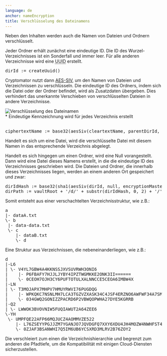 ```yaml
---
language: de
anchor: nameEncryption
title: Verschlüsselung des Dateinamens
---
```

<p class="lead">Neben den Inhalten werden auch die Namen von Dateien und Ordnern verschlüsselt.</p>

Jeder Ordner erhält zunächst eine eindeutige ID. Die ID des Wurzel-Verzeichnisses ist ein Sonderfall und immer leer. Für alle anderen Verzeichnisse wird eine <abbr title="Universally unique identifier" class="initialism">UUID</abbr> erstellt.
<pre>
dirId := createUuid()
</pre>

Cryptomator nutzt dann <a href="http://tools.ietf.org/html/rfc5297" target="_blank">AES-SIV</a>, um den Namen von Dateien und Verzeichnissen zu verschlüsseln. Die eindeutige ID des Ordners, indem sich die Datei oder der Ordner befindet, wird als Zusatzdaten übergeben. Dies verhindert das unerkannte Verschieben von verschlüsselten Dateien in andere Verzeichnisse.

<img src="/img/architecture/filename-encryption.png" srcset="/img/architecture/filename-encryption.png 1x, /img/architecture/filename-encryption@2x.png 2x" alt="Verschlüsselung des Dateinamen" />
<figcaption>* Eindeutige Kennzeichnung wird für jedes Verzeichnis erstellt</figcaption>
<br>
<pre>
ciphertextName := base32(aesSiv(cleartextName, parentDirId, encryptionMasterKey, macMasterKey))
</pre>

Handelt es sich um eine Datei, wird die verschlüsselte Datei mit diesem Namen in das entsprechende Verzeichnis abgelegt.

Handelt es sich hingegen um einen Ordner, wird eine Null vorangestellt. Dann wird eine Datei dieses Namens erstellt, in die die eindeutige ID des Verzeichnisses geschrieben wird. Die Dateien und Ordner, die innerhalb dieses Verzeichnisses liegen, werden an einem anderen Ort gespeichert und zwar:

<pre>
dirIdHash := base32(sha1(aesSiv(dirId, null, encryptionMasterKey, macMasterKey)))
dirPath := vaultRoot + &apos;/d/&apos; + substr(dirIdHash, 0, 2) + &apos;/&apos; + substr(dirIdHash, 2, 30)
</pre>

Somit entsteht aus einer verschachtelten Verzeichnisstruktur, wie z.B.:

<pre>
a
|- dataA.txt
\- b
 |- data-data.txt
 \- c
    |- dataB.txt
    \- d
</pre>

Eine Struktur aus Verzeichnissen, die nebeneinanderliegen, wie z.B.:

<pre>
d
|-L6
| \- V4YL7GBW4A4KKNSSJXVSUVRWH3ONI6
|    |- P6FBAFY7HJJLJYBY4IPZTWGMKKE2ONK3II======
|    \- 0CEOH7OJH3CY6PUFTOTULXALNNCCE5CEOA6IMBW4X
|-LN
| \- T3MOJAPX7MHPV7HMUYRWVI76PUGDQG
|    |- WPKQKC7NSNLMH7LCA3TGZVZXASK34C4JSF4ERZNO6AWFWF34A7SMO3XM
|    \- 034GWQ2GONIZZPACRD6P2VBWQOPWHA27DYE5KGRRB
|-Q2
| \- LWWOK3BVOVNIW5FUQIAWUT2A64ZEE6
\-YH
 \- UMPFQE22AFP66MQJUCZ4AOMMVZE522
    |- L76ZSEYYPGJJZM7YGANJO7JQVDGFQ7XXY6XDU4JH4MOZW4NWHFST4BQ=
    \- 0ZJAF3BSANWHI7Q5IM6UB6YCSXRD3MLRV2B76ZOY2
</pre>

Die verschleiert zum einen die Verzeichnishierarchie und begrenzt zum anderen die Pfadtiefe, um die Kompatibilität mit einigen Cloud-Diensten sicherzustellen.
